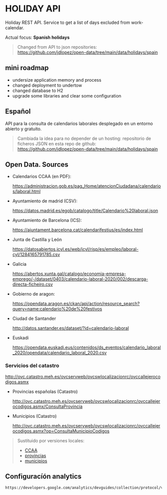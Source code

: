 # HOLIDAY API

Holiday REST API. Service to get a list of days excluded from work-calendar.

Actual focus: **Spanish holidays**

> Changed from API to json repositories: https://github.com/jdlopez/open-data/tree/main/data/holidays/spain

## mini roadmap

* undersize application memory and process
* changed deployment to undertow
* changed database to H2
* upgrade some libraries and clear some configuration

## Español

API para la consulta de calendarios laborales desplegado en un entorno abierto y gratuito.

> Cambiada la idea para no depender de un hosting: repositorio de ficheros JSON en esta repo de github: https://github.com/jdlopez/open-data/tree/main/data/holidays/spain

## Open Data. Sources

* Calendarios CCAA (en PDF):

    https://administracion.gob.es/pag_Home/atencionCiudadana/calendarios/laboral.html

* Ayuntamiento de madrid (CSV):

    https://datos.madrid.es/egob/catalogo/title/Calendario%20laboral.json

* Ayuntamiento de Barcelona (ICS):

    https://ajuntament.barcelona.cat/calendarifestius/es/index.html
    
* Junta de Castilla y León

    https://datosabiertos.jcyl.es/web/jcyl/risp/es/empleo/laboral-cyl/1284165791785.csv
    
* Galicia

    https://abertos.xunta.gal/catalogo/economia-empresa-emprego/-/dataset/0403/calendario-laboral-2020/002/descarga-directa-ficheiro.csv

* Gobierno de aragon:

    https://opendata.aragon.es/ckan/api/action/resource_search?query=name:calendario%20de%20festivos
    
* Ciudad de Santander

    http://datos.santander.es/dataset/?id=calendario-laboral
    
* Euskadi

    https://opendata.euskadi.eus/contenidos/ds_eventos/calendario_laboral_2020/opendata/calendario_laboral_2020.csv
    
### Servicios del catastro

http://ovc.catastro.meh.es/ovcservweb/ovcswlocalizacionrc/ovccallejerocodigos.asmx
    
* Provincias españolas (Catastro)

    http://ovc.catastro.meh.es/ovcservweb/ovcswlocalizacionrc/ovccallejerocodigos.asmx/ConsultaProvincia
    
* Municipios (Catastro)

    http://ovc.catastro.meh.es/ovcservweb/ovcswlocalizacionrc/ovccallejerocodigos.asmx?op=ConsultaMunicipioCodigos

> Sustituido por versiones locales:
>
> * [CCAA](data/comunidades_autonomas.json)
> * [provincias](data/provincias.json)
> * [municipios](data/municipios.json)

## Configuracíón analytics

    https://developers.google.com/analytics/devguides/collection/protocol/v1/devguide
    
